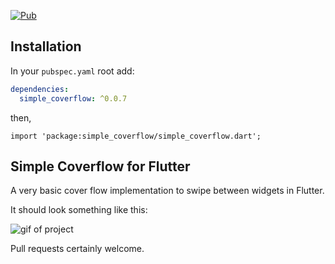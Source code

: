 
[![Pub](https://img.shields.io/pub/v/simple_coverflow.svg)](https://pub.dartlang.org/packages/simple_coverflow)


## Installation
In your `pubspec.yaml` root add:

```yaml
dependencies:
  simple_coverflow: ^0.0.7
```

then,

`import 'package:simple_coverflow/simple_coverflow.dart';`


## Simple Coverflow for Flutter

A very basic cover flow implementation to swipe between widgets in Flutter.

It should look something like this:

![gif of project](https://raw.githubusercontent.com/efortuna/coverflow/master/coverflowDemo.gif)


Pull requests certainly welcome.
